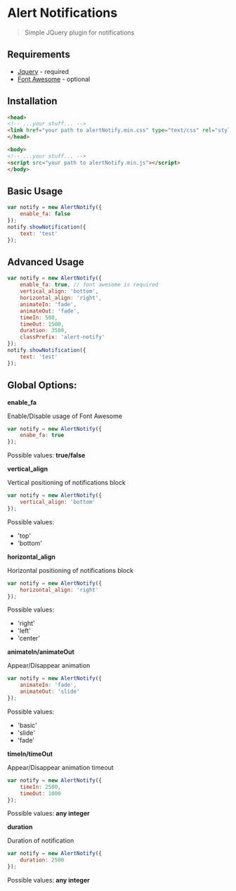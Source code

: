 Alert Notifications
===================
>Simple JQuery plugin for notifications

Requirements
------------
 * [Jquery](https://jquery.com/) - required
 * [Font Awesome](http://fontawesome.io/) - optional

Installation
------------
```html
<head>
<!-- ...your stuff... -->
<link href="your path to alertNotify.min.css" type="text/css" rel="stylesheet"/>
</head>

<body>
<!-- ...your stuff... -->
<script src="your path to alertNotify.min.js"></script>
</body>
```

Basic Usage
-----------
```js
var notify = new AlertNotify({
    enable_fa: false
});
notify.showNotification({
    text: 'test'
});
```

Advanced Usage
--------------
```js
var notify = new AlertNotify({
    enable_fa: true, // font awesome is required
    vertical_align: 'bottom',
    horizontal_align: 'right',
    animateIn: 'fade',
    animateOut: 'fade',
    timeIn: 500,
    timeOut: 1500,
    duration: 3500,
    classPrefix: 'alert-notify'
});
notify.showNotification({
    text: 'test'
});
```

Global Options:
--------------

**enable_fa**

Enable/Disable usage of Font Awesome
```js
var notify = new AlertNotify({
    enabe_fa: true
});
```
Possible values: **true/false**

**vertical_align**

Vertical positioning of notifications block
```js
var notify = new AlertNotify({
    vertical_align: 'bottom'
});
```
Possible values:

* 'top'
* 'bottom'

**horizontal_align**

Horizontal positioning of notifications block
```js
var notify = new AlertNotify({
    horizontal_align: 'right'
});
```
Possible values:

* 'right'
* 'left'
* 'center'

**animateIn/animateOut**

Appear/Disappear animation
```js
var notify = new AlertNotify({
    animateIn: 'fade',
    animateOut: 'slide'
});
```
Possible values:

* 'basic'
* 'slide'
* 'fade'

**timeIn/timeOut**

Appear/Disappear animation timeout
```js
var notify = new AlertNotify({
    timeIn: 2500,
    timeOut: 1000
});
```
Possible values: **any integer**

**duration**

Duration of notification
```js
var notify = new AlertNotify({
    duration: 2500
});
```
Possible values: **any integer**
